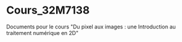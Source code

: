 # Cours_32M7138
Documents pour le cours "Du pixel aux images : une Introduction au traitement numérique en 2D"



